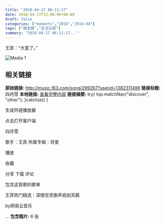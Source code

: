 ```yaml
---
title: "2018-04-17 06:11:17"
date: 2018-04-17T13:00:00+08:00
draft: false
categories: ["moments","2018","2018-04"]
tags: ["朋友圈","生活记录"]
summary: "2018-04-17 06:11:17..."
---
```


王菲：“大意了。”

![Media 1](/Moments/photos/2018-04-17/201804170611170.jpg)

## 相关链接

**原始链接:** http://music.163.com/song/299267?userid=1382311498
**链接标题:** 四月雪
**本地链接:** [查看完整内容](/link_content/2018/04/2018-04-17-3/link_content/)
**链接摘要:** try{
top.matchNav("discover", "other");
}catch(e){
}














生成外链播放器


点击打开客户端






四月雪



歌手：王菲
所属专辑：将爱


播放

收藏

分享
下载
评论






















包含这首歌的歌单









王菲热门精选｜深情空灵歌声宛如天籁

by网易云音乐


...
**包含图片:** 6 张

